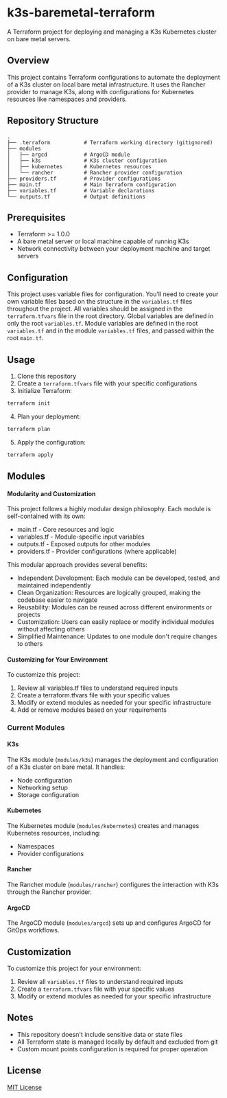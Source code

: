 # k3s-baremetal-terraform

A Terraform project for deploying and managing a K3s Kubernetes cluster on bare metal servers.

## Overview

This project contains Terraform configurations to automate the deployment of a K3s cluster on local bare metal infrastructure. It uses the Rancher provider to manage K3s, along with configurations for Kubernetes resources like namespaces and providers.

## Repository Structure

```
.
├── .terraform           # Terraform working directory (gitignored)
├── modules
│   ├── argcd            # ArgoCD module
│   ├── k3s              # K3s cluster configuration 
│   ├── kubernetes       # Kubernetes resources
│   └── rancher          # Rancher provider configuration
├── providers.tf         # Provider configurations
├── main.tf              # Main Terraform configuration
├── variables.tf         # Variable declarations
└── outputs.tf           # Output definitions
```

## Prerequisites

- Terraform >= 1.0.0
- A bare metal server or local machine capable of running K3s
- Network connectivity between your deployment machine and target servers

## Configuration

This project uses variable files for configuration. You'll need to create your own variable files based on the structure in the `variables.tf` files throughout the project. All variables should be assigned in the `terraform.tfvars` file in the root directory. Global variables are defined in only the root `variables.tf`. Module variables are defined in the root `variables.tf` and in the module `variables.tf` files, and passed within the root `main.tf`.

## Usage

1. Clone this repository
2. Create a `terraform.tfvars` file with your specific configurations
3. Initialize Terraform:

```bash
terraform init
```

4. Plan your deployment:

```bash
terraform plan
```

5. Apply the configuration:

```bash
terraform apply
```

## Modules

#### Modularity and Customization
This project follows a highly modular design philosophy. Each module is self-contained with its own:

- main.tf - Core resources and logic
- variables.tf - Module-specific input variables
- outputs.tf - Exposed outputs for other modules
- providers.tf - Provider configurations (where applicable)

This modular approach provides several benefits:

- Independent Development: Each module can be developed, tested, and maintained independently
- Clean Organization: Resources are logically grouped, making the codebase easier to navigate
- Reusability: Modules can be reused across different environments or projects
- Customization: Users can easily replace or modify individual modules without affecting others
- Simplified Maintenance: Updates to one module don't require changes to others

#### Customizing for Your Environment
To customize this project:

1. Review all variables.tf files to understand required inputs
2. Create a terraform.tfvars file with your specific values
3. Modify or extend modules as needed for your specific infrastructure
4. Add or remove modules based on your requirements

### Current Modules

#### K3s

The K3s module (`modules/k3s`) manages the deployment and configuration of a K3s cluster on bare metal. It handles:

- Node configuration
- Networking setup
- Storage configuration

#### Kubernetes

The Kubernetes module (`modules/kubernetes`) creates and manages Kubernetes resources, including:

- Namespaces
- Provider configurations

#### Rancher

The Rancher module (`modules/rancher`) configures the interaction with K3s through the Rancher provider.

#### ArgoCD

The ArgoCD module (`modules/argcd`) sets up and configures ArgoCD for GitOps workflows.

## Customization

To customize this project for your environment:

1. Review all `variables.tf` files to understand required inputs
2. Create a `terraform.tfvars` file with your specific values
3. Modify or extend modules as needed for your specific infrastructure

## Notes

- This repository doesn't include sensitive data or state files
- All Terraform state is managed locally by default and excluded from git
- Custom mount points configuration is required for proper operation

## License

[MIT License](LICENSE)